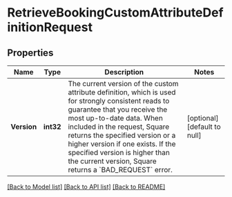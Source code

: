# RetrieveBookingCustomAttributeDefinitionRequest

## Properties
Name | Type | Description | Notes
------------ | ------------- | ------------- | -------------
**Version** | **int32** | The current version of the custom attribute definition, which is used for strongly consistent reads to guarantee that you receive the most up-to-date data. When included in the request, Square returns the specified version or a higher version if one exists. If the specified version is higher than the current version, Square returns a &#x60;BAD_REQUEST&#x60; error. | [optional] [default to null]

[[Back to Model list]](../README.md#documentation-for-models) [[Back to API list]](../README.md#documentation-for-api-endpoints) [[Back to README]](../README.md)

